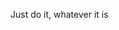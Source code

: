 Just do it, whatever it is

<!---
VJSeraphim/VJSeraphim is a ✨ special ✨ repository because its `README.md` (this file) appears on your GitHub profile.
You can click the Preview link to take a look at your changes.
--->
